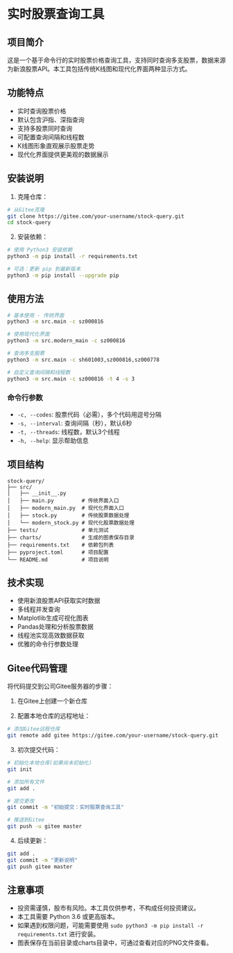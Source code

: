 # 实时股票查询工具

## 项目简介
这是一个基于命令行的实时股票价格查询工具，支持同时查询多支股票，数据来源为新浪股票API。本工具包括传统K线图和现代化界面两种显示方式。

## 功能特点
- 实时查询股票价格
- 默认包含沪指、深指查询
- 支持多股票同时查询
- 可配置查询间隔和线程数
- K线图形象直观展示股票走势
- 现代化界面提供更美观的数据展示

## 安装说明
1. 克隆仓库：
```bash
# 从Gitee克隆
git clone https://gitee.com/your-username/stock-query.git
cd stock-query
```

2. 安装依赖：
```bash
# 使用 Python3 安装依赖
python3 -m pip install -r requirements.txt

# 可选：更新 pip 到最新版本
python3 -m pip install --upgrade pip
```

## 使用方法
```bash
# 基本使用 - 传统界面
python3 -m src.main -c sz000816

# 使用现代化界面
python3 -m src.modern_main -c sz000816

# 查询多支股票
python3 -m src.main -c sh601003,sz000816,sz000778

# 自定义查询间隔和线程数
python3 -m src.main -c sz000816 -t 4 -s 3
```

### 命令行参数
- `-c, --codes`: 股票代码（必需），多个代码用逗号分隔
- `-s, --interval`: 查询间隔（秒），默认6秒
- `-t, --threads`: 线程数，默认3个线程
- `-h, --help`: 显示帮助信息

## 项目结构
```
stock-query/
├── src/
│   ├── __init__.py
│   ├── main.py         # 传统界面入口
│   ├── modern_main.py  # 现代化界面入口
│   ├── stock.py        # 传统股票数据处理
│   └── modern_stock.py # 现代化股票数据处理
├── tests/              # 单元测试
├── charts/             # 生成的图表保存目录
├── requirements.txt    # 依赖包列表
├── pyproject.toml      # 项目配置
└── README.md           # 项目说明
```

## 技术实现
- 使用新浪股票API获取实时数据
- 多线程并发查询
- Matplotlib生成可视化图表
- Pandas处理和分析股票数据
- 线程池实现高效数据获取
- 优雅的命令行参数处理

## Gitee代码管理
将代码提交到公司Gitee服务器的步骤：

1. 在Gitee上创建一个新仓库

2. 配置本地仓库的远程地址：
```bash
# 添加Gitee远程仓库
git remote add gitee https://gitee.com/your-username/stock-query.git
```

3. 初次提交代码：
```bash
# 初始化本地仓库(如果尚未初始化)
git init

# 添加所有文件
git add .

# 提交更改
git commit -m "初始提交：实时股票查询工具"

# 推送到Gitee
git push -u gitee master
```

4. 后续更新：
```bash
git add .
git commit -m "更新说明"
git push gitee master
```

## 注意事项
- 投资需谨慎，股市有风险。本工具仅供参考，不构成任何投资建议。
- 本工具需要 Python 3.6 或更高版本。
- 如果遇到权限问题，可能需要使用 `sudo python3 -m pip install -r requirements.txt` 进行安装。
- 图表保存在当前目录或charts目录中，可通过查看对应的PNG文件查看。